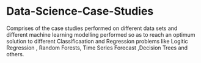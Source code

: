 # Data-Science-Case-Studies

Comprises of the case studies performed on different data sets and different machine learning modelling
performed so as to reach an optimum solution to different Classificaation and Regression problems like 
Logitic Regression , Random Forests, Time Series Forecast ,Decision Trees and others.
